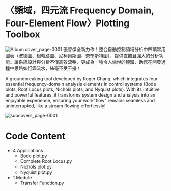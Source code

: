 # 〈頻域，四元流 Frequency Domain, Four-Element Flow〉Plotting Toolbox
![Album cover_page-0001](https://github.com/user-attachments/assets/1131a02f-107f-4563-91e4-ade88c4d9367)
張睿傑全新力作！整合自動控制頻域分析中四項常用圖表（波德圖、根軌跡圖、尼柯爾斯圖、奈奎斯特圖），提供直觀且強大的分析功能。讓系統設計與分析不僅高效流暢，更成為一種令人愉悅的體驗，助您在開發過程中思路如行雲流水，絲毫不受干擾！

A groundbreaking tool developed by Roger Chang, which integrates four essential frequency-domain analysis elements in control systems (Bode plots, Root Locus plots, Nichols plots, and Nyquist plots). With its intuitive and powerful features, it transforms system design and analysis into an enjoyable experience, ensuring your work"flow" remains seamless and uninterrupted, like a stream flowing effortlessly!

![subcovers_page-0001](https://github.com/user-attachments/assets/b002ce92-8b9d-437e-b975-fa7257bd70dd)

# Code Content
  - 4 Applications
    - Bode plot.py
    - Complete Root Locus.py
    - Nichols plot.py
    - Nyquist plot.py
  - 1 Module
    - Transfer Function.py 
